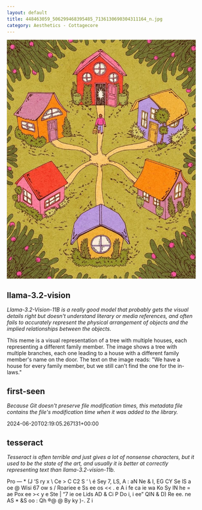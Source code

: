 ```yaml
---
layout: default
title: 448463059_506299468395485_7136130690304311164_n.jpg
category: Aesthetics - Cottagecore
---
```


<div markdown="0"><a href="448463059_506299468395485_7136130690304311164_n.jpg"><img class="photo" src="448463059_506299468395485_7136130690304311164_n.jpg" /></a>

<h2>llama-3.2-vision</h2>
<p><i>Llama-3.2-Vision-11B is a really good model that probably gets the visual details right but doesn't understand literary or media references, and often fails to accurately represent the physical arrangement of objects and the implied relationships between the objects.</i></p>
<p>This meme is a visual representation of a tree with multiple houses, each representing a different family member. The image shows a tree with multiple branches, each one leading to a house with a different family member&#x27;s name on the door. The text on the image reads: &quot;We have a house for every family member, but we still can&#x27;t find the one for the in-laws.&quot;</p>

<h2>first-seen</h2>
<p><i>Because Git doesn't preserve file modification times, this metadata file contains the file's modification time when it was added to the library.</i></p>
<p>2024-06-20T02:19:05.267131+00:00</p>

<h2>tesseract</h2>
<p><i>Tesseract is often terrible and just gives a lot of nonsense characters, but it used to be the state of the art, and usually it is better at correctly representing text than llama-3.2-vision-11b.</i></p>
<p>Pro — * (J ‘S ry x \ Ce &gt; C C2 S ‘ \ é Sey 7, LS, A : aN Ne &amp; I, EG CY Se lS a oe @ Wisi 67 ow s / Roariee e Ss ee os &lt;&lt; . e A i fe ca ie wa Ko Sy IN he = ae Pox ee &gt;&lt; y e Ste | “7 ie oe Lids AD &amp; Ci P Do i, i ee” QIN &amp; D) Re ee. ne AS * &amp;S oo : Qh ®@ @ By ky )-.  Z i</p>

</div>

